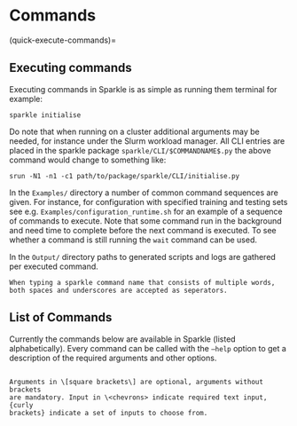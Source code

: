 # Commands

(quick-execute-commands)=

## Executing commands

Executing commands in Sparkle is as simple as running them terminal for example:

```
sparkle initialise
```

Do note that when running on a cluster additional arguments may be
needed, for instance under the Slurm workload manager. All CLI entries are placed in
the sparkle package `sparkle/CLI/$COMMANDNAME$.py` the above command would change to
something like:

```
srun -N1 -n1 -c1 path/to/package/sparkle/CLI/initialise.py
```

In the `Examples/` directory a number of common command sequences are given. For instance, for configuration with specified training and
testing sets see e.g. `Examples/configuration_runtime.sh` for an example of a sequence of commands to execute. Note that some command run in the background and need time to complete before the next command is executed. To see whether a command is still running the `wait` command can be used.

In the `Output/` directory paths to generated scripts and logs are gathered per executed command.

```{note}
When typing a sparkle command name that consists of multiple words, both spaces and underscores are accepted as seperators.
```

## List of Commands

Currently the commands below are available in Sparkle (listed alphabetically). Every command can be called with the `–help` option to get a description of the required arguments and other options.


```{include} commandlist.md
```

```{note}
Arguments in \[square brackets\] are optional, arguments without brackets
are mandatory. Input in \<chevrons> indicate required text input, {curly
brackets} indicate a set of inputs to choose from.
```

```{include} commandsautoprogram.md
```